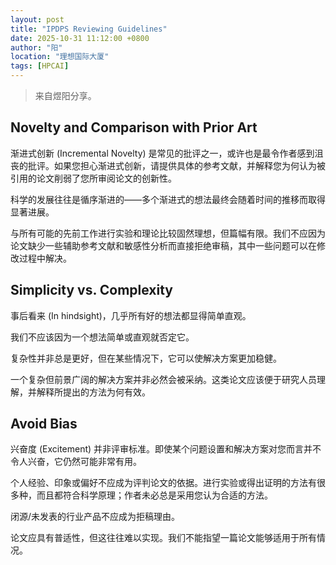 ```yaml
---
layout: post
title: "IPDPS Reviewing Guidelines"
date: 2025-10-31 11:12:00 +0800
author: "阳"
location: "理想国际大厦"
tags: [HPCAI]
---
```


> 来自煜阳分享。

## Novelty and Comparison with Prior Art

渐进式创新 (Incremental Novelty) 是常见的批评之一，或许也是最令作者感到沮丧的批评。如果您担心渐进式创新，请提供具体的参考文献，并解释您为何认为被引用的论文削弱了您所审阅论文的创新性。

科学的发展往往是循序渐进的——多个渐进式的想法最终会随着时间的推移而取得显著进展。

与所有可能的先前工作进行实验和理论比较固然理想，但篇幅有限。我们不应因为论文缺少一些辅助参考文献和敏感性分析而直接拒绝审稿，其中一些问题可以在修改过程中解决。

## Simplicity vs. Complexity

事后看来 (In hindsight)，几乎所有好的想法都显得简单直观。

我们不应该因为一个想法简单或直观就否定它。

复杂性并非总是更好，但在某些情况下，它可以使解决方案更加稳健。

一个复杂但前景广阔的解决方案并非必然会被采纳。这类论文应该便于研究人员理解，并解释所提出的方法为何有效。

## Avoid Bias

兴奋度 (Excitement) 并非评审标准。即使某个问题设置和解决方案对您而言并不令人兴奋，它仍然可能非常有用。

个人经验、印象或偏好不应成为评判论文的依据。进行实验或得出证明的方法有很多种，而且都符合科学原理；作者未必总是采用您认为合适的方法。

闭源/未发表的行业产品不应成为拒稿理由。

论文应具有普适性，但这往往难以实现。我们不能指望一篇论文能够适用于所有情况。